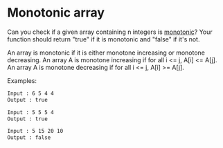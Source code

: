 # Monotonic array

Can you check if a given array containing n integers is [monotonic](https://en.wikipedia.org/wiki/Monotonic_function)? Your function should return "true" if it is monotonic and "false" if it's not. 

An array is monotonic if it is either monotone increasing or monotone decreasing. An array A is monotone increasing if for all i <= j, A[i] <= A[j]. An array A is monotone decreasing if for all i <= j, A[i] >= A[j].

Examples:

```bash
Input : 6 5 4 4
Output : true

Input : 5 5 5 4
Output : true

Input : 5 15 20 10
Output : false
```

